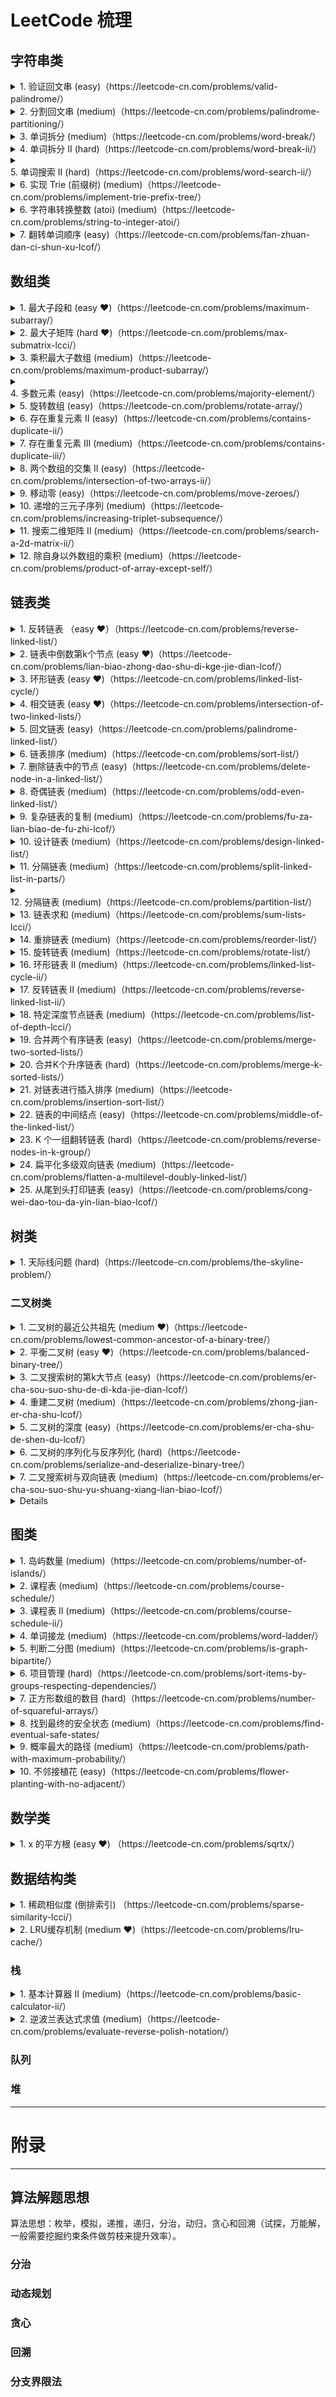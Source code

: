 # LeetCode 梳理

## 字符串类
<details>
<summary> 1. 验证回文串 (easy)（https://leetcode-cn.com/problems/valid-palindrome/） </summary> 
    
```cpp
class Solution {
public:
    bool isPalindrome(const string& s) {
        int left = 0;
        int right = s.length() - 1;
        while (left < right) {
            while (left < right && !isalnum(s[left])) { ++left; }
            while (left < right && !isalnum(s[right])) { --right; }
            if (tolower(s[left]) != tolower(s[right])) { return false; }
            ++left, --right;
        }
        return true;
    }
};
``` 
</details>

<details>
<summary> 2. 分割回文串 (medium)（https://leetcode-cn.com/problems/palindrome-partitioning/） </summary> 
</details>

<details>
<summary> 3. 单词拆分 (medium)（https://leetcode-cn.com/problems/word-break/） </summary> 
</details>

<details>
<summary> 4. 单词拆分 II (hard)（https://leetcode-cn.com/problems/word-break-ii/） </summary> 
</details>

<details>
<summary> 5. 单词搜索 II (hard)（https://leetcode-cn.com/problems/word-search-ii/） </summary> 
</details>

<details>
<summary> 6. 实现 Trie (前缀树) (medium)（https://leetcode-cn.com/problems/implement-trie-prefix-tree/） </summary> 
</details>

<details>
<summary> 6. 字符串转换整数 (atoi) (medium)（https://leetcode-cn.com/problems/string-to-integer-atoi/） </summary> 
</details>

<details>
<summary> 7. 翻转单词顺序 (easy)（https://leetcode-cn.com/problems/fan-zhuan-dan-ci-shun-xu-lcof/） </summary>
    
```cpp
// 状态转移
class Solution {
public:
    string reverseWords(string s) {
        string res("");
        bool is_blank_status = true;
        size_t end = s.size();
        for (int cur = s.size()-1; cur >= 0; --cur) {
            if (is_blank_status && !isBlank(s[cur])) {
                end = cur;
                is_blank_status = false;
            }
            if (!is_blank_status && isBlank(s[cur])) {
                if (!res.empty()) {
                    res.push_back(' ');
                }
                res.append(s, cur+1, end - cur);
                is_blank_status = true;
            }
        }
        // not end with blank
        if (!is_blank_status) {
            if (!res.empty()) {
                res.push_back(' ');
            }
            res.append(s, 0, end+1);
        }
        return res;
    }
    
private:
    bool isBlank(char c) const {
        return ' ' == c;
    }
};
```

</details>


## 数组类
<details>
<summary> 1. 最大子段和 (easy &hearts;)（https://leetcode-cn.com/problems/maximum-subarray/） </summary> 

```cpp
class Solution {
public:
    int maxSubArray(vector<int>& nums) {
        int maxSum = INT_MIN;
        int curSum = 0;
        for (size_t id = 0; id < nums.size(); ++id) {
            if (curSum <= 0) {
                curSum = 0;
            }
            curSum += nums[id];
            if (curSum > maxSum) {
                maxSum = curSum;
            }
        }
        return maxSum;
    }
};
```

</details>

<details>
<summary> 2. 最大子矩阵 (hard &hearts;)（https://leetcode-cn.com/problems/max-submatrix-lcci/） </summary> 
    
```cpp
class Solution {
public:
    vector<int> getMaxMatrix(vector<vector<int>>& matrix) {
        vector<int> res;
        int maxSum = INT_MIN;
        for (size_t row1 = 0; row1 < matrix.size(); ++row1) {
            // 记录各列的和
            vector<int> sum(matrix[0].size(), 0);
            for (size_t row2 = row1; row2 < matrix.size(); ++row2) {
                int curSum = -1;
                int col1 = -1;
                for (size_t col2 = 0; col2 < matrix[0].size(); ++col2) {
                    sum[col2] += matrix[row2][col2];
                    if (curSum <= 0) {
                        // 重置左边列号
                        curSum = 0;
                        col1 = col2;
                    }
                    curSum += sum[col2];
                    if (curSum > maxSum) {
                        // 记录右边列号
                        maxSum = curSum;
                        if (res.empty()) {
                            res.resize(4);
                        }
                        res[0] = row1, res[1] = col1;
                        res[2] = row2, res[3] = col2;
                    }
                }
            }
        }
        return res;
    }
};
```
    
</details>

<details>
<summary> 3. 乘积最大子数组 (medium)（https://leetcode-cn.com/problems/maximum-product-subarray/） </summary> 
</details>

<details>
<summary> 4. 多数元素 (easy)（https://leetcode-cn.com/problems/majority-element/） </summary> 
</details>

<details>
<summary> 5. 旋转数组 (easy)（https://leetcode-cn.com/problems/rotate-array/） </summary> 
</details>

<details>
<summary> 6. 存在重复元素 II (easy)（https://leetcode-cn.com/problems/contains-duplicate-ii/） </summary> 
</details>

<details>
<summary> 7. 存在重复元素 III (medium)（https://leetcode-cn.com/problems/contains-duplicate-iii/） </summary> 
</details>

<details>
<summary> 8. 两个数组的交集 II (easy)（https://leetcode-cn.com/problems/intersection-of-two-arrays-ii/） </summary> 
</details>

<details>
<summary> 9. 移动零 (easy)（https://leetcode-cn.com/problems/move-zeroes/） </summary> 
</details>

<details>
<summary> 10. 递增的三元子序列 (medium)（https://leetcode-cn.com/problems/increasing-triplet-subsequence/） </summary> 
</details>

<details>
<summary> 11. 搜索二维矩阵 II (medium)（https://leetcode-cn.com/problems/search-a-2d-matrix-ii/） </summary> 
</details>

<details>
<summary> 12. 除自身以外数组的乘积 (medium)（https://leetcode-cn.com/problems/product-of-array-except-self/） </summary> 
</details>


## 链表类

<details>
<summary> 1. 反转链表 （easy &hearts;）（https://leetcode-cn.com/problems/reverse-linked-list/） </summary>
    
```cpp
/**
 * Definition for singly-linked list.
 * struct ListNode {
 *     int val;
 *     ListNode *next;
 *     ListNode(int x) : val(x), next(NULL) {}
 * };
 */
class Solution {
public:
    ListNode* reverseList(ListNode* head) {
        if (!head) {
            return head;
        }
        ListNode *cur = head;
        ListNode *pre = NULL;
        ListNode *post = NULL;
        while (cur != NULL) {
            post = cur->next;
            cur->next = pre;
            pre = cur;
            cur = post;
        }
        return pre;
    }
};
```

</details>

<details>
<summary> 2. 链表中倒数第k个节点 (easy &hearts;)（https://leetcode-cn.com/problems/lian-biao-zhong-dao-shu-di-kge-jie-dian-lcof/） </summary> 
    
```cpp
/**
 * Definition for singly-linked list.
 * struct ListNode {
 *     int val;
 *     ListNode *next;
 *     ListNode(int x) : val(x), next(NULL) {}
 * };
 */
class Solution {
public:
    ListNode* getKthFromEnd(ListNode* head, int k) {
        ListNode *fast = head;
        for (int id = 0; id < k; ++id) {
            if (!fast) {
                return NULL;
            }
            fast = fast->next;
        }
        ListNode *slow = head;
        while (fast != NULL) {
            fast = fast->next;
            slow = slow->next;
        }
        return slow;
    }
};
```

</details>

<details>
<summary> 3. 环形链表 (easy &hearts;)（https://leetcode-cn.com/problems/linked-list-cycle/） </summary> 
    
```cpp
/**
 * Definition for singly-linked list.
 * struct ListNode {
 *     int val;
 *     ListNode *next;
 *     ListNode(int x) : val(x), next(NULL) {}
 * };
 */
class Solution {
public:
    bool hasCycle(ListNode *head) {
        if (NULL == head || NULL == head->next) {
            return false;
        }
        ListNode *fast = head->next->next;
        ListNode *slow = head->next;
        while (fast && fast->next) {
            if (fast == slow) {
                return true;
            }
            slow = slow->next;
            fast = fast->next->next;
        }
        return false;
    }
};
```
    
</details>

<details>
<summary> 4. 相交链表 (easy &hearts;)（https://leetcode-cn.com/problems/intersection-of-two-linked-lists/） </summary> 

```cpp
/**
 * Definition for singly-linked list.
 * struct ListNode {
 *     int val;
 *     ListNode *next;
 *     ListNode(int x) : val(x), next(NULL) {}
 * };
 */
class Solution {
public:
    ListNode *getIntersectionNode(ListNode *headA, ListNode *headB) {
        //  链表 L1 长度为 a+c, 链表 L2 长度为 b+c, 其中 c >= 0.
        //  由 (a+c)+b == (b+c)+a, 得出两个指针在公共点相遇
        //  时间复杂度 O(a+b+c)
        ListNode *p1 = headA;
        ListNode *p2 = headB;
        while (p1 != p2) {
            p1 = (NULL == p1) ? headB : p1->next;
            p2 = (NULL == p2) ? headA : p2->next;
        }
        return p1;
    }
};
```
 
</details>

<details>
<summary> 5. 回文链表 (easy)（https://leetcode-cn.com/problems/palindrome-linked-list/） </summary> 
</details>

<details>
<summary> 6. 链表排序 (medium)（https://leetcode-cn.com/problems/sort-list/） </summary> 
</details>

<details>
<summary> 7. 删除链表中的节点 (easy)（https://leetcode-cn.com/problems/delete-node-in-a-linked-list/） </summary> 
</details>

<details>
<summary> 8. 奇偶链表 (medium)（https://leetcode-cn.com/problems/odd-even-linked-list/） </summary> 
</details>

<details>
<summary> 9. 复杂链表的复制 (medium)（https://leetcode-cn.com/problems/fu-za-lian-biao-de-fu-zhi-lcof/） </summary> 
</details>

<details>
<summary> 10. 设计链表 (medium)（https://leetcode-cn.com/problems/design-linked-list/） </summary> 
</details>


<details>
<summary> 11. 分隔链表 (medium)（https://leetcode-cn.com/problems/split-linked-list-in-parts/） </summary> 
</details>

<details>
<summary> 12. 分隔链表 (medium)（https://leetcode-cn.com/problems/partition-list/） </summary> 
</details>

<details>
<summary> 13. 链表求和 (medium)（https://leetcode-cn.com/problems/sum-lists-lcci/） </summary> 
    
```cpp
/**
 * Definition for singly-linked list.
 * struct ListNode {
 *     int val;
 *     ListNode *next;
 *     ListNode(int x) : val(x), next(NULL) {}
 * };
 */
class Solution {
public:
    ListNode* addTwoNumbers(ListNode* l1, ListNode* l2) {
        ListNode *l3 = NULL;
        ListNode *l3tail = NULL;
        int sum = 0;
        while (l1 != NULL || l2 !=NULL) {
            if (l1 != NULL && l2 != NULL) {
                sum += l1->val + l2->val;
                l1 = l1->next, l2 = l2->next;
            } else if (l1 != NULL) {
                sum += l1->val;
                l1 = l1->next;
            } else {
                sum += l2->val;
                l2 = l2->next;
            }    
            if (l3 == NULL) {
                l3tail = l3 = new ListNode(sum >= 10 ? (sum - 10) : sum);
            } else {
                l3tail->next = new ListNode(sum >= 10 ? (sum - 10) : sum);
                l3tail = l3tail->next;
            }
            sum = sum >= 10 ? 1 : 0;
        }
        if (sum > 0) {
            l3tail->next = new ListNode(sum);
        }
        return l3;
    }
};
```
* 如果链表非逆序数字，需要在计算前后分别执行下反转链表。

</details>

<details>
<summary> 14. 重排链表 (medium)（https://leetcode-cn.com/problems/reorder-list/） </summary> 
</details>

<details>
<summary> 15. 旋转链表 (medium)（https://leetcode-cn.com/problems/rotate-list/） </summary> 
</details>

<details>
<summary> 16. 环形链表 II (medium)（https://leetcode-cn.com/problems/linked-list-cycle-ii/） </summary> 
</details>

<details>
<summary> 17. 反转链表 II (medium)（https://leetcode-cn.com/problems/reverse-linked-list-ii/） </summary> 
</details>

<details>
<summary> 18. 特定深度节点链表 (medium)（https://leetcode-cn.com/problems/list-of-depth-lcci/） </summary> 
</details>

<details>
<summary> 19. 合并两个有序链表 (easy)（https://leetcode-cn.com/problems/merge-two-sorted-lists/） </summary> 

```cpp
/**
 * Definition for singly-linked list.
 * struct ListNode {
 *     int val;
 *     ListNode *next;
 *     ListNode() : val(0), next(nullptr) {}
 *     ListNode(int x) : val(x), next(nullptr) {}
 *     ListNode(int x, ListNode *next) : val(x), next(next) {}
 * };
 */
//  more effective
class Solution {
public:
    ListNode* mergeTwoLists(ListNode* l1, ListNode* l2) {
        ListNode *head = nullptr;
        ListNode *tail = nullptr;
        while (l1 && l2) {
            ListNode *tmpnode = nullptr;
            if (l1->val <= l2->val) {
                tmpnode = l1;
                l1 = l1->next;
            } else {
                tmpnode = l2;
                l2 = l2->next;
            }
            if (nullptr == head) {
                tail = head = tmpnode;
            } else {
                tail->next = tmpnode;
                tail = tail->next;
            }
        }
        if (nullptr == tail) {
            return (nullptr == l1) ? l2 : l1;
        }
        tail->next = (nullptr == l1) ? l2 : l1;
        return head;
    }
};
```

```cpp
// more concise
class Solution {
public:
    ListNode* mergeTwoLists(ListNode* l1, ListNode* l2) {
        ListNode *head = nullptr;
        ListNode *tail = nullptr;
        while (l1 || l2) {
            ListNode *tmpnode = nullptr;
            if (!l2 || (l1 && l1->val <= l2->val)) {
                tmpnode = l1;
                l1 = l1->next;
            } else {
                tmpnode = l2;
                l2 = l2->next;
            }
            if (nullptr == head) {
                tail = head = tmpnode;
            } else {
                tail->next = tmpnode;
                tail = tail->next;
            }
        }
        return head;
    }
};
```

</details>

<details>
<summary> 20. 合并K个升序链表 (hard)（https://leetcode-cn.com/problems/merge-k-sorted-lists/） </summary> 
</details>

<details>
<summary> 21. 对链表进行插入排序 (medium)（https://leetcode-cn.com/problems/insertion-sort-list/） </summary> 
</details>

<details>
<summary> 22. 链表的中间结点 (easy)（https://leetcode-cn.com/problems/middle-of-the-linked-list/） </summary> 
</details>

<details>
<summary> 23. K 个一组翻转链表 (hard)（https://leetcode-cn.com/problems/reverse-nodes-in-k-group/） </summary> 
</details>

<details>
<summary> 24. 扁平化多级双向链表 (medium)（https://leetcode-cn.com/problems/flatten-a-multilevel-doubly-linked-list/） </summary> 
</details>

<details>
<summary> 25. 从尾到头打印链表 (easy)（https://leetcode-cn.com/problems/cong-wei-dao-tou-da-yin-lian-biao-lcof/） </summary> 
</details>

## 树类

<details>
<summary> 1. 天际线问题 (hard)（https://leetcode-cn.com/problems/the-skyline-problem/） </summary> 
</details>


### 二叉树类
<details>
<summary> 1. 二叉树的最近公共祖先 (medium &hearts;)（https://leetcode-cn.com/problems/lowest-common-ancestor-of-a-binary-tree/） </summary> 
    
```cpp
/**
 * Definition for a binary tree node.
 * struct TreeNode {
 *     int val;
 *     TreeNode *left;
 *     TreeNode *right;
 *     TreeNode(int x) : val(x), left(NULL), right(NULL) {}
 * };
 */
class Solution {
public:
    TreeNode* lowestCommonAncestor(TreeNode* root, TreeNode* p, TreeNode* q) {
        if (NULL == root || root == p || root == q) {
            return root;
        }
        TreeNode *left = lowestCommonAncestor(root->left, p, q);
        TreeNode *right = lowestCommonAncestor(root->right, p, q);
        if (left && right) {
            return root;
        }
        return  (NULL == left) ? right : left;
    }
};
```
    
</details>

<details>
<summary> 2. 平衡二叉树 (easy &hearts;)（https://leetcode-cn.com/problems/balanced-binary-tree/） </summary> 
    
```cpp
/**
 * Definition for a binary tree node.
 * struct TreeNode {
 *     int val;
 *     TreeNode *left;
 *     TreeNode *right;
 *     TreeNode(int x) : val(x), left(NULL), right(NULL) {}
 * };
 */
class Solution {
public:

    bool isBalanced(TreeNode* root, int& depth) {
        if (NULL == root) {
            depth = 0;
            return true;
        }
        int left_depth = 0;
        int right_depth = 0;
        if (isBalanced(root->left, left_depth) && isBalanced(root->right, right_depth)) {
            if ((-1 <= left_depth - right_depth) && (left_depth - right_depth <= 1)) {
                depth = max(left_depth, right_depth) + 1;
                return true;
            }
        }
        depth = max(left_depth, right_depth) + 1;
        return false;
    }

    bool isBalanced(TreeNode* root) {
        int depth = 0;
        return isBalanced(root, depth);        
    }
};
```
    
</details>

<details>
<summary> 3. 二叉搜索树的第k大节点  (easy)（https://leetcode-cn.com/problems/er-cha-sou-suo-shu-de-di-kda-jie-dian-lcof/） </summary> 
</details>

<details>
<summary> 4. 重建二叉树 (medium)（https://leetcode-cn.com/problems/zhong-jian-er-cha-shu-lcof/） </summary> 
</details>

<details>
<summary> 5. 二叉树的深度  (easy)（https://leetcode-cn.com/problems/er-cha-shu-de-shen-du-lcof/） </summary> 
</details>

<details>
<summary> 6. 二叉树的序列化与反序列化  (hard)（https://leetcode-cn.com/problems/serialize-and-deserialize-binary-tree/） </summary> 
</details>

<details>
<summary> 7. 二叉搜索树与双向链表 (medium)（https://leetcode-cn.com/problems/er-cha-sou-suo-shu-yu-shuang-xiang-lian-biao-lcof/） </summary> 
</details>

<details>
<!--summary> x.  ()（） </summary--> 
</details>

## 图类
<details>
<summary> 1. 岛屿数量 (medium)（https://leetcode-cn.com/problems/number-of-islands/） </summary> 
</details>

<details>
<summary> 2. 课程表 (medium)（https://leetcode-cn.com/problems/course-schedule/） </summary> 
</details>

<details>
<summary> 3. 课程表 II (medium)（https://leetcode-cn.com/problems/course-schedule-ii/） </summary> 
</details>

<details>
<summary> 4. 单词接龙 (medium)（https://leetcode-cn.com/problems/word-ladder/） </summary> 
</details>

<details>
<summary> 5. 判断二分图 (medium)（https://leetcode-cn.com/problems/is-graph-bipartite/） </summary> 
</details>

<details>
<summary> 6. 项目管理 (hard)（https://leetcode-cn.com/problems/sort-items-by-groups-respecting-dependencies/） </summary> 
</details>

<details>
<summary> 7. 正方形数组的数目 (hard)（https://leetcode-cn.com/problems/number-of-squareful-arrays/） </summary> 
</details>

<details>
<summary> 8. 找到最终的安全状态 (medium)（https://leetcode-cn.com/problems/find-eventual-safe-states/ </summary> 
</details>

<details>
<summary> 9. 概率最大的路径 (medium)（https://leetcode-cn.com/problems/path-with-maximum-probability/） </summary> 
</details>

<details>
<summary> 10. 不邻接植花 (easy)（https://leetcode-cn.com/problems/flower-planting-with-no-adjacent/） </summary> 
</details>


## 数学类
<details>
<summary> 1. x 的平方根 (easy &hearts;) （https://leetcode-cn.com/problems/sqrtx/）</summary> 
    
```cpp
// 题解一（按位从大到小试）
class Solution {
public:
    int mySqrt(int x) {
        int ret = 0;
        // (2^16)^2 = 2^32
        // int cur_bit = 1 << ((sizeof(int) * 8) / 2);
        int cur_bit = (1 << ((sizeof(int) << 2)));
        while (cur_bit > 0) {
            ret ^= cur_bit;
            if (ret > x / ret) {
                ret ^= cur_bit;
            }
            cur_bit >>= 1; 
        }
        return ret;
    }
};
```

```cpp
// 题解二（二分查找 - fastest）
class Solution {
public:
    int mySqrt(int x) {
        int left = 1;
        int right = x;
        while (left <= right) {
            int cur = left + ((right - left) >> 1);
            int tmp_val = x / cur;
            if (cur == tmp_val) {
                return cur;
            } else if (cur > tmp_val) {
                right = cur - 1;
            } else {
                left = cur + 1;
            }
        }
        return left - 1;
        
    }
};

```

```cpp
// 题解三（牛顿迭代法）
// 参考地址：https://www.cnblogs.com/liyangguang1988/p/3617926.html
class Solution {
public:
    int mySqrt(int x) {
        /* 用牛顿迭代法求浮点数的平方根 */ 
        double g0 = 0, g1 = x;  
        while(fabs(g1 - g0) > 0.9)  
        {  
            g0 = g1;  
            g1 = (g0 + (x / g0)) / 2;
        }  
        return floor(g1); // (int)g1
    }
};
```

</details>


## 数据结构类

<details>
<summary> 1. 稀疏相似度 (倒排索引) （https://leetcode-cn.com/problems/sparse-similarity-lcci/） </summary> 

题解：
```bash
class Solution {
public:
    vector<string> computeSimilarities(vector<vector<int>>& docs) {
        vector<string> res;
        unordered_map<int, vector<int> > elem2doc;
        for (size_t doc_id = 0; doc_id < docs.size(); ++doc_id) {
            for (size_t elem_id = 0; elem_id < docs[doc_id].size(); ++elem_id) {
                elem2doc[docs[doc_id][elem_id]].push_back(doc_id);
            }
        }
        
        unordered_map<int, unordered_map<int, size_t> > doc2doc2freq;
        for (auto iter = elem2doc.begin(); iter != elem2doc.end(); ++iter) {
            for (size_t id = 0; id < iter->second.size(); ++id) {
                for (size_t k = id+1; k < iter->second.size(); ++k) {
                    doc2doc2freq[iter->second[id]][iter->second[k]]++;
                }
            }
        }

        for (auto iter = doc2doc2freq.begin(); iter != doc2doc2freq.end(); ++iter) {
            for (auto iter2 = iter->second.begin(); iter2 != iter->second.end(); ++iter2) {
                double similarity = double(iter2->second) / double(docs[iter->first].size() + docs[iter2->first].size() - iter2->second);
                if (similarity >= 0.000005f) {
                    char buffer[256];
                    int n = snprintf(buffer, 256, "%lu,%lu: %.4f", iter->first, iter2->first, similarity + 1e-9);
                    if (0 < n && n < 256) {
                        buffer[n] = '\0';
                        res.push_back(buffer);
                    }
                }
            }
        }
        return res;
    }
};
``` 

超时题解（O(n^2*m)）：
```c++
class Solution {
public:
    string compare2DocSimilarity(vector<int>& short_doc, size_t short_id, vector<int>& long_doc, size_t long_id) {
        if (short_doc.size() > long_doc.size()) return compare2DocSimilarity(long_doc, long_id, short_doc, short_id);
        string res("");
        if (short_doc.empty()) return res;
        unordered_set<int> short_set;
        for (size_t id = 0; id < short_doc.size(); ++id) short_set.insert(short_doc[id]);
        size_t intersection_num = 0;
        size_t unionsection_num = short_set.size();
        for (size_t id = 0; id < long_doc.size(); ++id) {
            if (short_set.find(long_doc[id]) != short_set.end()) {
                ++intersection_num;
            } else {
                ++unionsection_num;
            }
        }
        double similarity = double(intersection_num) / double(unionsection_num);
        if (similarity < 0.00005f) return res;
        char buffer[256];
        size_t min_id = min(short_id, long_id);
        size_t max_id = max(short_id, long_id);
        int n = snprintf(buffer, 256, "%lu,%lu: %.4f", min_id, max_id, similarity+1e-9);
        if (0 < n && n < 256) {
            buffer[n] = '\0';
        }
        return buffer;
    }

    vector<string> computeSimilarities(vector<vector<int>>& docs) {
        vector<string> res;
        for (size_t m = 0; m < docs.size(); ++m) {
            for (size_t n = m+1; n < docs.size(); ++n) {
                string cmp_str = compare2DocSimilarity(docs[m], m, docs[n], n);
                if (!cmp_str.empty()) {
                    res.push_back(cmp_str);
                }
            }
        }
        return res;

    }
};
```

</details>

<details>
<summary> 2. LRU缓存机制 (medium &hearts;)（https://leetcode-cn.com/problems/lru-cache/） </summary> 
   
```cpp
class LRUCache {
private:
    struct DListNode {
        int key;
        int value;
        DListNode *next;
        DListNode *prev;
        DListNode(int k, int v): key(k), value(v), next(NULL), prev(NULL) {}
    };

public:
    LRUCache(int capacity)
        :capacity_(capacity)
        ,head_(new DListNode(0, 0))
        ,tail_(new DListNode(0, 0)) {
            head_->next = tail_;
            tail_->prev = head_;
        }
    ~LRUCache() {
        DListNode *node = head_;
        DListNode *post = NULL;
        while (node != NULL) {
            post = node->next;
            delete node;
            node = post;
        }
    }
    
    int get(int key) {
        auto iter = key2node_.find(key);
        if (iter == key2node_.end()) {
            return -1;
        }
        DListNode *node = iter->second;
        if (!isHead(node)) {
            removeNode(node);
            addToHead(node);
        }
        return node->value;
    }
    
    void put(int key, int value) {
        auto iter = key2node_.find(key);
        if (iter == key2node_.end()) {
            DListNode *new_node = NULL;
            if (key2node_.size() < capacity_) {
                new_node = new DListNode(key, value);
            } else {
                new_node = tail_->prev;
                key2node_.erase(tail_->prev->key);
                removeNode(tail_->prev);
                new_node->key = key;
                new_node->value = value;
            }
            addToHead(new_node);
            key2node_.insert(make_pair(key, new_node));
        } else {
            iter->second->value = value;
            if (!isHead(iter->second)) {
                removeNode(iter->second);
                addToHead(iter->second);
            }
        }
    }

private:
    bool isHead(DListNode *node) {
        return head_->next == node;
    }

    void removeNode(DListNode* node) {
        node->prev->next = node->next;
        node->next->prev = node->prev;
    }

    void addToHead(DListNode* node) {
        node->next = head_->next;
        head_->next->prev = node;
        node->prev = head_;
        head_->next = node;
    }
    
private:
    int capacity_;
    DListNode *head_;
    DListNode *tail_;
    unordered_map<int, DListNode*> key2node_;
};

/**
 * Your LRUCache object will be instantiated and called as such:
 * LRUCache* obj = new LRUCache(capacity);
 * int param_1 = obj->get(key);
 * obj->put(key,value);
 */
```
    
</details>



### 栈
<details>
<summary> 1. 基本计算器 II (medium)（https://leetcode-cn.com/problems/basic-calculator-ii/） </summary> 
</details>

<details>
<summary> 2. 逆波兰表达式求值 (medium)（https://leetcode-cn.com/problems/evaluate-reverse-polish-notation/） </summary> 
</details>

### 队列


### 堆




-----------
# 附录
-----------
## 算法解题思想 
算法思想：枚举，模拟，递推，递归，分治，动归，贪心和回溯（试探，万能解，一般需要挖掘约束条件做剪枝来提升效率）。
### 分治
### 动态规划

### 贪心
### 回溯
### 分支界限法
